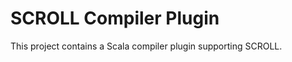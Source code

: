 SCROLL Compiler Plugin
======================

This project contains a Scala compiler plugin supporting SCROLL.
